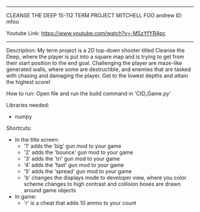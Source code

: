 ***
CLEANSE THE DEEP
15-112 TERM PROJECT
MITCHELL FOO
andrew ID: mfoo

Youtube Link:
https://www.youtube.com/watch?v=-M5zYfYR4pc
***

Description:
My term project is a 2D top-down shooter titled Cleanse the Deep,
where the player is put into a square map and is trying to get from
their start position to the end goal. Challenging the player are
maze-like generated walls, where some are destructible, and
enemies that are tasked with chasing and damaging the player. Get
to the lowest depths and attain the highest score!

How to run:
Open file and run the build command in 'CtD_Game.py'

Libraries needed:
- numpy

Shortcuts:
- In the title screen:
	- '1' adds the 'big' gun mod to your game
	- '2' adds the 'bounce' gun mod to your game
	- '3' adds the 'tri' gun mod to your game
	- '4' adds the 'fast' gun mod to your game
	- '5' adds the 'spread' gun mod to your game
	- 'b' changes the displays mode to developer view, where
	  you color scheme changes to high contrast and collision
	  boxes are drawn around game objects
- In game:
	- 'r' is a cheat that adds 10 ammo to your count
